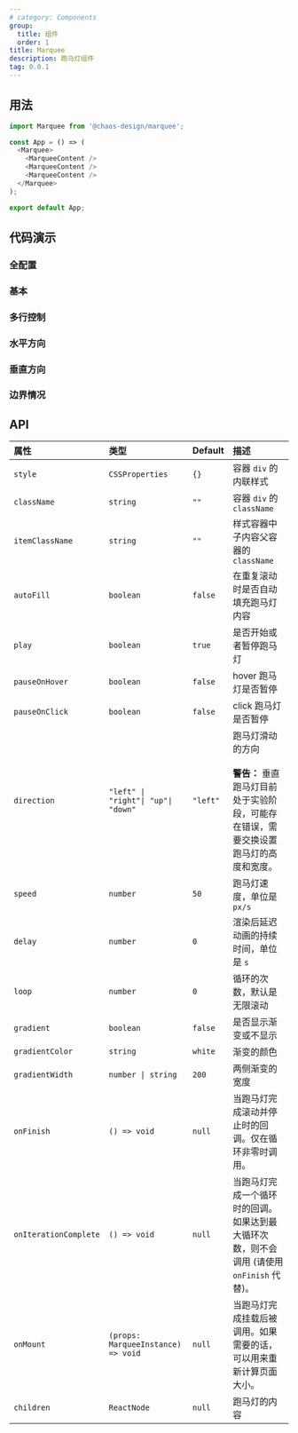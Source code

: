 ```yaml
---
# category: Components
group:
  title: 组件
  order: 1
title: Marquee
description: 跑马灯组件
tag: 0.0.1
---
```


## 用法

```js
import Marquee from '@chaos-design/marquee';

const App = () => (
  <Marquee>
    <MarqueeContent />
    <MarqueeContent />
    <MarqueeContent />
  </Marquee>
);

export default App;
```

## 代码演示

### 全配置

<code src="./demos/marquee/config.tsx"></code>

### 基本

<code src="./demos/marquee/base.tsx"></code>

### 多行控制

<code src="./demos/marquee/multiple.tsx"></code>

### 水平方向

<code src="./demos/marquee/horizontal-direction.tsx"></code>

### 垂直方向

<code src="./demos/marquee/vertical-direction.tsx"></code>

### 边界情况

<code src="./demos/marquee/edge.tsx"></code>

## API

| 属性                  | 类型                                | Default  | 描述                                                                                                               |
| :-------------------- | :---------------------------------- | :------- | :----------------------------------------------------------------------------------------------------------------- |
| `style`               | `CSSProperties`                     | `{}`     | 容器 `div` 的内联样式                                                                                              |
| `className`           | `string`                            | `""`     | 容器 `div` 的 `className `                                                                                         |
| `itemClassName`       | `string`                            | `""`     | 样式容器中子内容父容器的 `className`                                                                               |
| `autoFill`            | `boolean`                           | `false`  | 在重复滚动时是否自动填充跑马灯内容                                                                                 |
| `play`                | `boolean`                           | `true`   | 是否开始或者暂停跑马灯                                                                                             |
| `pauseOnHover`        | `boolean`                           | `false`  | hover 跑马灯是否暂停                                                                                               |
| `pauseOnClick`        | `boolean`                           | `false`  | click 跑马灯是否暂停                                                                                               |
| `direction`           | `"left" \| "right"\| "up"\| "down"` | `"left"` | 跑马灯滑动的方向<br /><br /> **警告：** 垂直跑马灯目前处于实验阶段，可能存在错误，需要交换设置跑马灯的高度和宽度。 |
| `speed`               | `number`                            | `50`     | 跑马灯速度，单位是`px/s`                                                                                           |
| `delay`               | `number`                            | `0`      | 渲染后延迟动画的持续时间，单位是 `s`                                                                               |
| `loop`                | `number`                            | `0`      | 循环的次数，默认是无限滚动                                                                                         |
| `gradient`            | `boolean`                           | `false`  | 是否显示渐变或不显示                                                                                               |
| `gradientColor`       | `string`                            | `white`  | 渐变的颜色                                                                                                         |
| `gradientWidth`       | `number \| string`                  | `200`    | 两侧渐变的宽度                                                                                                     |
| `onFinish`            | `() => void`                        | `null`   | 当跑马灯完成滚动并停止时的回调。仅在循环非零时调用。                                                               |
| `onIterationComplete` | `() => void`                        | `null`   | 当跑马灯完成一个循环时的回调。如果达到最大循环次数，则不会调用 (请使用 `onFinish` 代替)。                          |
| `onMount`             | `(props: MarqueeInstance) => void`  | `null`   | 当跑马灯完成挂载后被调用。如果需要的话，可以用来重新计算页面大小。                                                 |
| `children`            | `ReactNode`                         | `null`   | 跑马灯的内容                                                                                                       |
